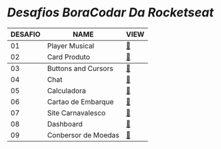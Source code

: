 # *Desafios BoraCodar Da Rocketseat*

<table>
        <thead>
            <tr>
                <th>DESAFIO</th>
                <th>NAME</th>
                <th>VIEW</th>
            </tr>
        </thead>
        <tbody>
            <tr>
                <td>01</td>
                <td>Player Musical</td>
                <td><a href="desafio 01 player musical">🔗</a></td>
            </tr>
            <tr>
                <td>02</td>
                <td>Card Produto</td>
                <td><a href="desafio 02 card produto">🔗</a></td>
            </tr>
        </tbody>
            <tr>
                <td>03</td>
                <td>Buttons and Cursors</td>
                <td><a href="desafio 03 button and cursors">🔗</a></td>
            </tr>
            <tr>
                <td>04</td>
                <td>Chat</td>
                <td><a href="desafio 04 chat">🔗</a></td>
            </tr>
            <tr>
                <td>05</td>
                <td>Calculadora</td>
                <td><a href="desafio 05 calculadora">🔗</a></td>
            </tr>
             <tr>
                <td>06</td>
                <td>Cartao de Embarque</td>
                <td><a href="desafio 06 cartao embarque">🔗</a></td>
            </tr>
            <tr>
                <td>07</td>
                <td>Site Carnavalesco</td>
                <td><a href="desafio 07 site carnaval">🔗</a></td>
            </tr>
            <tr>
                <td>08</td>
                <td>Dashboard</td>
                <td><a href="desafio 08 dashboard">🔗</a></td>
            </tr>
            <tr>
                <td>09</td>
                <td>Conbersor de Moedas</td>
                <td><a href="desafio 09 conversor de moeda">🔗</a></td>
            </tr>   
    </table>
